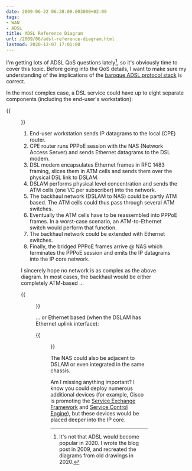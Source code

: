 ```yaml
---
date: 2009-06-22 06:38:00.003000+02:00
tags:
- WAN
- ADSL
title: ADSL Reference Diagram
url: /2009/06/adsl-reference-diagram.html
lastmod: 2020-12-07 17:01:00
---
```

I'm getting lots of ADSL QoS questions lately[^1], so it's obviously time to cover this topic. Before going into the QoS details, I want to make sure my understanding of the implications of the [baroque ADSL protocol stack](https://blog.ipspace.net/2009/03/adsl-overhead.html) is correct.

In the most complex case, a DSL service could have up to eight separate components (including the end-user's workstation):
<!--more-->

{{<figure src="ADSL_Reference_Diagram.png" caption="From end-user to core ISP network: ADSL components">}}

1.  End-user workstation sends IP datagrams to the local (CPE) router.
2.  CPE router runs PPPoE session with the NAS (Network Access Server) and sends Ethernet datagrams to the DSL modem.
3.  DSL modem encapsulates Ethernet frames in RFC 1483 framing, slices them in ATM cells and sends them over the physical DSL link to DSLAM.
4.  DSLAM performs physical level concentration and sends the ATM cells (one VC per subscriber) into the network.
5.  The backhaul network (DSLAM to NAS) could be partly ATM based. The ATM cells could thus pass through several ATM switches.
6.  Eventually the ATM cells have to be reassembled into PPPoE frames. In a worst-case scenario, an ATM-to-Ethernet switch would perform that function.
7.  The backhaul network could be extended with Ethernet switches.
8.  Finally, the bridged PPPoE frames arrive @ NAS which terminates the PPPoE session and emits the IP datagrams into the IP core network.

I sincerely hope no network is as complex as the above diagram. In most cases, the backhaul would be either completely ATM-based ...

{{<figure src="ADSL_Reference_Diagram_ATM.png" caption="ADSL access network with ATM backhaul">}}

... or Ethernet based (when the DSLAM has Ethernet uplink interface):

{{<figure src="ADSL_Reference_Diagram_Ethernet.png" caption="ADSL access network with Ethernet backhaul">}}

The NAS could also be adjacent to DSLAM or even integrated in the same chassis.

Am I missing anything important? I know you could deploy numerous additional devices (for example, Cisco is promoting the [Service Exchange Framework](http://www.cisco.com/en/US/netsol/ns746/networking_solutions_sub_solution.html) and [Service Control Engine](http://www.cisco.com/en/US/netsol/ns746/networking_solutions_sub_solution.html)), but these devices would be placed deeper into the IP core.

[^1]: It's not that ADSL would become popular in 2020. I wrote the blog post in 2009, and recreated the diagrams from old drawings in 2020.
